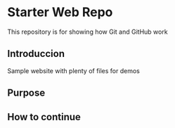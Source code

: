 # Starter Web Repo

This repository is for showing how Git and GitHub work

## Introduccion

Sample website with plenty of files for demos

## Purpose

## How to continue
